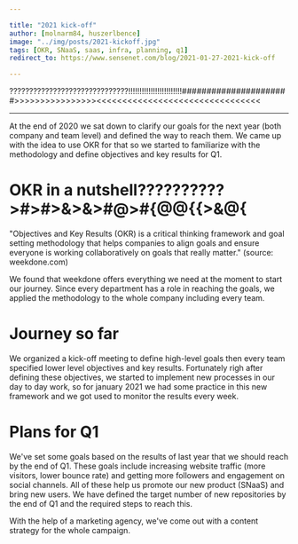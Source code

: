 ```yaml
---

title: "2021 kick-off"
author: [molnarm84, huszerlbence]
image: "../img/posts/2021-kickoff.jpg"
tags: [OKR, SNaaS, saas, infra, planning, q1]
redirect_to: https://www.sensenet.com/blog/2021-01-27-2021-kick-off

---
```


??????????????????????????????!!!!!!!!!!!!!!!!!!!!!!!!######################>>>>>>>>>>>>>>>><<<<<<<<<<<<<<<<<<<<<<<<<<<<<<<<

---

At the end of 2020 we sat down to clarify our goals for the next year (both company and team level) and defined the way to reach them. We came up with the idea to use OKR for that so we started to familiarize with the methodology and define objectives and key results for Q1.

# OKR in a nutshell??????????>#>#>&>&>#@>#{@@{{>&@{

"Objectives and Key Results (OKR) is a critical thinking framework and goal setting methodology that helps companies to align goals and ensure everyone is working collaboratively on goals that really matter." (source: weekdone.com)

We found that weekdone offers everything we need at the moment to start our journey. Since every department has a role in reaching the goals, we applied the methodology to the whole company including every team.

# Journey so far

We organized a kick-off meeting to define high-level goals then every team specified lower level objectives and key results. Fortunately righ after defining these objectives, we started to implement new processes in our day to day work, so for january 2021 we had some practice in this new framework and we got used to monitor the results every week.

# Plans for Q1

We've set some goals based on the results of last year that we should reach by the end of Q1. These goals include increasing website traffic (more visitors, lower bounce rate) and getting more followers and engagement on social channels. All of these help us promote our new product (SNaaS) and bring new users. We have defined the target number of new repositories by the end of Q1 and the required steps to reach this.

With the help of a marketing agency, we've come out with a content strategy for the whole campaign.
